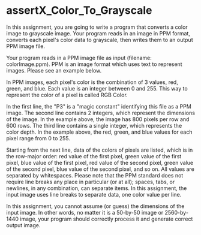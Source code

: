 # assertX_Color_To_Grayscale
In this assignment, you are going to write a program that converts a color image to grayscale image.  Your program reads in an image in PPM format, converts each pixel's color data to grayscale, then writes them to an output PPM image file.

Your program reads in a PPM image file as input (filename: colorImage.ppm).  PPM is an image format which uses text to represent images.  Please see an example below.

In PPM images, each pixel's color is the combination of 3 values, red, green, and blue.  Each value is an integer between 0 and 255.  This way to represent the color of a pixel is called RGB Color.

In the first line, the "P3" is a "magic constant" identifying this file as a PPM image.  The second line contains 2 integers, which represent the dimensions of the image.  In the example above, the image has 800 pixels per row and 600 rows.  The third line contains a single integer, which represents the color depth.  In the example above, the red, green, and blue values for each pixel range from 0 to 255.

Starting from the next line, data of the colors of pixels are listed, which is in the row-major order: red value of the first pixel, green value of the first pixel, blue value of the first pixel, red value of the second pixel, green value of the second pixel, blue value of the second pixel, and so on.  All values are separated by whitespaces.  Please note that the PPM standard does not require line breaks any place in particular (or at all); spaces, tabs, or newlines, in any combination, can separate items.  In this assignment, the input image uses line breaks to separate data, one color value per line.

In this assignment, you cannot assume (or guess) the dimensions of the input image.  In other words, no matter it is a 50-by-50 image or 2560-by-1440 image, your program should correctly process it and generate correct output image.
